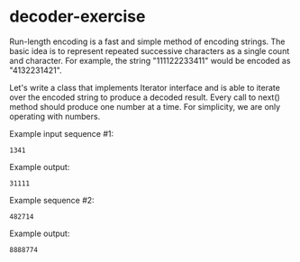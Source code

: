 # decoder-exercise

Run-length encoding is a fast and simple method of encoding strings. The basic idea is to represent repeated successive characters as a single count and character. For example, the string "111122233411" would be encoded as "4132231421".

Let's write a class that implements Iterator interface and is able to iterate over the encoded string to produce a decoded result. Every call to next() method should produce one number at a time. For simplicity, we are only operating with numbers.

Example input sequence #1:
```
1341
```

Example output:
```
31111
```

Example sequence #2:
```
482714
```

Example output:
```
8888774
```
